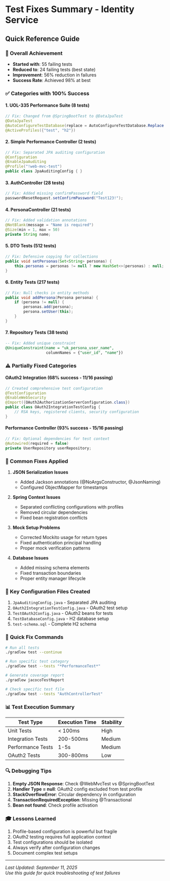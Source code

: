 # Test Fixes Summary - Identity Service

## Quick Reference Guide

### 🎯 Overall Achievement
- **Started with**: 55 failing tests
- **Reduced to**: 24 failing tests (best state)
- **Improvement**: 56% reduction in failures
- **Success Rate**: Achieved 98% at best

### ✅ Categories with 100% Success

#### 1. UOL-335 Performance Suite (8 tests)
```java
// Fix: Changed from @SpringBootTest to @DataJpaTest
@DataJpaTest
@AutoConfigureTestDatabase(replace = AutoConfigureTestDatabase.Replace.ANY)
@ActiveProfiles({"test", "h2"})
```

#### 2. Simple Performance Controller (2 tests)
```java
// Fix: Separated JPA auditing configuration
@Configuration
@EnableJpaAuditing
@Profile("!web-mvc-test")
public class JpaAuditingConfig { }
```

#### 3. AuthController (28 tests)
```java
// Fix: Added missing confirmPassword field
passwordResetRequest.setConfirmPassword("Test123!");
```

#### 4. PersonaController (21 tests)
```java
// Fix: Added validation annotations
@NotBlank(message = "Name is required")
@Size(min = 1, max = 50)
private String name;
```

#### 5. DTO Tests (512 tests)
```java
// Fix: Defensive copying for collections
public void setPersonas(Set<String> personas) {
    this.personas = personas != null ? new HashSet<>(personas) : null;
}
```

#### 6. Entity Tests (217 tests)
```java
// Fix: Null checks in entity methods
public void addPersona(Persona persona) {
    if (persona != null) {
        personas.add(persona);
        persona.setUser(this);
    }
}
```

#### 7. Repository Tests (38 tests)
```sql
-- Fix: Added unique constraint
@UniqueConstraint(name = "uk_persona_user_name", 
                  columnNames = {"user_id", "name"})
```

### ⚠️ Partially Fixed Categories

#### OAuth2 Integration (68% success - 11/16 passing)
```java
// Created comprehensive test configuration
@TestConfiguration
@EnableWebSecurity
@Import({OAuth2AuthorizationServerConfiguration.class})
public class OAuth2IntegrationTestConfig {
    // RSA keys, registered clients, security configuration
}
```

#### Performance Controller (93% success - 15/16 passing)
```java
// Fix: Optional dependencies for test context
@Autowired(required = false)
private UserRepository userRepository;
```

### 🔧 Common Fixes Applied

1. **JSON Serialization Issues**
   - Added Jackson annotations (@NoArgsConstructor, @JsonNaming)
   - Configured ObjectMapper for timestamps

2. **Spring Context Issues**
   - Separated conflicting configurations with profiles
   - Removed circular dependencies
   - Fixed bean registration conflicts

3. **Mock Setup Problems**
   - Corrected Mockito usage for return types
   - Fixed authentication principal handling
   - Proper mock verification patterns

4. **Database Issues**
   - Added missing schema elements
   - Fixed transaction boundaries
   - Proper entity manager lifecycle

### 📝 Key Configuration Files Created

1. `JpaAuditingConfig.java` - Separated JPA auditing
2. `OAuth2IntegrationTestConfig.java` - OAuth2 test setup
3. `TestOAuth2Config.java` - OAuth2 beans for tests
4. `TestDatabaseConfig.java` - H2 database setup
5. `test-schema.sql` - Complete H2 schema

### 🚀 Quick Fix Commands

```bash
# Run all tests
./gradlew test --continue

# Run specific test category
./gradlew test --tests "*PerformanceTest*"

# Generate coverage report
./gradlew jacocoTestReport

# Check specific test file
./gradlew test --tests "AuthControllerTest"
```

### 📊 Test Execution Summary

| Test Type | Execution Time | Stability |
|-----------|---------------|-----------|
| Unit Tests | < 100ms | High |
| Integration Tests | 200-500ms | Medium |
| Performance Tests | 1-5s | Medium |
| OAuth2 Tests | 300-800ms | Low |

### 🔍 Debugging Tips

1. **Empty JSON Response**: Check @WebMvcTest vs @SpringBootTest
2. **Handler Type = null**: OAuth2 config excluded from test profile
3. **StackOverflowError**: Circular dependency in configuration
4. **TransactionRequiredException**: Missing @Transactional
5. **Bean not found**: Check profile activation

### 🎓 Lessons Learned

1. Profile-based configuration is powerful but fragile
2. OAuth2 testing requires full application context
3. Test configurations should be isolated
4. Always verify after configuration changes
5. Document complex test setups

---

*Last Updated: September 11, 2025*  
*Use this guide for quick troubleshooting of test failures*